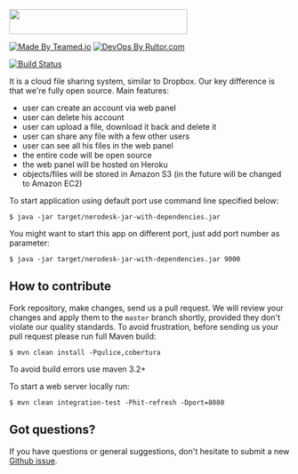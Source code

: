 <img src="http://www.nerodesk.com/logo.png" width="320px" height="45px"/>

[![Made By Teamed.io](http://img.teamed.io/btn.svg)](http://www.teamed.io)
[![DevOps By Rultor.com](http://www.rultor.com/b/teamed/nerodesk)](http://www.rultor.com/p/teamed/nerodesk)

[![Build Status](https://travis-ci.org/teamed/nerodesk.svg?branch=master)](https://travis-ci.org/teamed/nerodesk)

It is a cloud file sharing system, similar to Dropbox. Our key difference
is that we're fully open source. Main features:

 - user can create an account via web panel
 - user can delete his account
 - user can upload a file, download it back and delete it
 - user can share any file with a few other users
 - user can see all his files in the web panel
 - the entire code will be open source
 - the web panel will be hosted on Heroku
 - objects/files will be stored in Amazon S3 (in the future will be changed to Amazon EC2)

To start application using default port use command line specified below:

```
$ java -jar target/nerodesk-jar-with-dependencies.jar
```

You might want to start this app on different port, just add port number as parameter:

```
$ java -jar target/nerodesk-jar-with-dependencies.jar 9000
```

## How to contribute

Fork repository, make changes, send us a pull request. We will review
your changes and apply them to the `master` branch shortly, provided
they don't violate our quality standards. To avoid frustration, before
sending us your pull request please run full Maven build:

```
$ mvn clean install -Pqulice,cobertura
```

To avoid build errors use maven 3.2+

To start a web server locally run:

```
$ mvn clean integration-test -Phit-refresh -Dport=8080
```

## Got questions?

If you have questions or general suggestions, don't hesitate to submit
a new [Github issue](https://github.com/teamed/nerodesk/issues/new).

